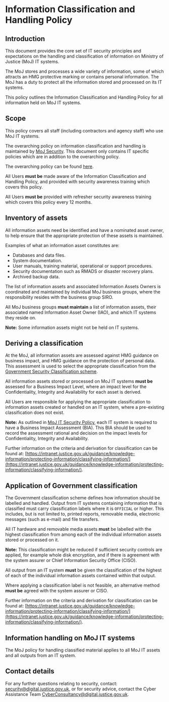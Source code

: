 # Information Classification and Handling Policy

## Introduction

This document provides the core set of IT security principles and expectations on the handling and classification of information on Ministry of Justice \(MoJ\) IT systems.

The MoJ stores and processes a wide variety of information, some of which attracts an HMG protective marking or contains personal information. The MoJ has a duty to protect all the information stored and processed on its IT systems.

This policy outlines the Information Classification and Handling Policy for all information held on MoJ IT systems.

## Scope

This policy covers all staff \(including contractors and agency staff\) who use MoJ IT systems.

The overarching policy on information classification and handling is maintained by [MoJ Security](https://intranet.justice.gov.uk/guidance/security/). This document only contains IT specific policies which are in addition to the overarching policy.

The overarching policy can be found [here](government-classification-scheme.md).

All Users **must be** made aware of the Information Classification and Handling Policy, and provided with security awareness training which covers this policy.

All Users **must be** provided with refresher security awareness training which covers this policy every 12 months.

## Inventory of assets

All information assets need be identified and have a nominated asset owner, to help ensure that the appropriate protection of these assets is maintained.

Examples of what an information asset constitutes are:

-   Databases and data files.
-   System documentation.
-   User manuals, training material, operational or support procedures.
-   Security documentation such as RMADS or disaster recovery plans.
-   Archived backup data.

The list of information assets and associated Information Assets Owners is coordinated and maintained by individual MoJ business groups, where the responsibility resides with the business group SIRO.

All MoJ business groups **must maintain** a list of information assets, their associated named Information Asset Owner \(IAO\), and which IT systems they reside on.

**Note:** Some information assets might not be held on IT systems.

## Deriving a classification

At the MoJ, all information assets are assessed against HMG guidance on business impact, and HMG guidance on the protection of personal data. This assessment is used to select the appropriate classification from the [Government Security Classification scheme](https://www.gov.uk/government/publications/government-security-classifications).

All information assets stored or processed on MoJ IT systems **must be** assessed for a Business Impact Level, where an impact level for the Confidentiality, Integrity and Availability for each asset is derived.

All Users are responsible for applying the appropriate classification to information assets created or handled on an IT system, where a pre-existing classification does not exist.

**Note:** As outlined in [MoJ IT Security Policy](https://intranet.justice.gov.uk/guidance/security/it-computer-security/ict-security-policy-framework/ict-security-policy/), each IT system is required to have a Business Impact Assessment \(BIA\). This BIA should be used to record the assessment rational and decision on the impact levels for Confidentiality, Integrity and Availability.

Further information on the criteria and derivation for classification can be found at: [https://intranet.justice.gov.uk/guidance/knowledge-information/protecting-information/classifying-information/](https://intranet.justice.gov.uk/guidance/knowledge-information/protecting-information/classifying-information/).

## Application of Government classification

The Government classification scheme defines how information should be labelled and handled. Output from IT systems containing information that is classified must carry classification labels where it is `OFFICIAL` or higher. This includes, but is not limited to, printed reports, removable media, electronic messages \(such as e-mail\) and file transfers.

All IT hardware and removable media assets **must** be labelled with the highest classification from among each of the individual information assets stored or processed on it.

**Note:** This classification might be reduced if sufficient security controls are applied, for example whole disk encryption, and if there is agreement with the system assurer or Chief Information Security Office \(CISO\).

All output from an IT system **must** be given the classification of the highest of each of the individual information assets contained within that output.

Where applying a classification label is not feasible, an alternative method **must be** agreed with the system assurer or CISO.

Further information on the criteria and derivation for classification can be found at: [https://intranet.justice.gov.uk/guidance/knowledge-information/protecting-information/classifying-information/](https://intranet.justice.gov.uk/guidance/knowledge-information/protecting-information/classifying-information/).

## Information handling on MoJ IT systems

The MoJ policy for handling classified material applies to all MoJ IT assets and all outputs from an IT system.

## Contact details

For any further questions relating to security, contact: [security@digital.justice.gov.uk](mailto:security@digital.justice.gov.uk), or for security advice, contact the Cyber Assistance Team [CyberConsultancy@digital.justice.gov.uk](mailto:CyberConsultancy@digital.justice.gov.uk).

